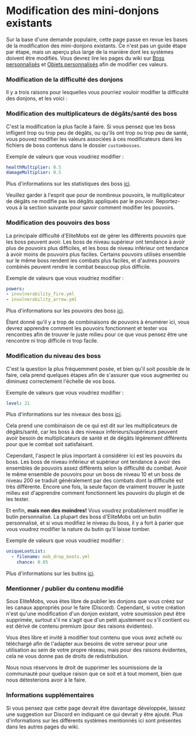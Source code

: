 # Modification des mini-donjons existants

Sur la base d'une demande populaire, cette page passe en revue les bases de la modification des mini-donjons existants.
Ce n'est pas un guide étape par étape, mais un aperçu plus large de la manière dont les systèmes doivent être modifiés.
Vous devrez lire les pages du wiki sur [Boss personnalisés]($language$/elitemobs/creating_bosses.md)
et [Objets personnalisés]($language$/elitemobs/creating_items.md) afin de modifier ces valeurs.

### Modification de la difficulté des donjons

Il y a trois raisons pour lesquelles vous pourriez vouloir modifier la difficulté des donjons, et les voici :

### Modification des multiplicateurs de dégâts/santé des boss

C'est la modification la plus facile à faire. Si vous pensez que les boss infligent trop ou trop peu de dégâts, ou
qu'ils ont trop ou trop peu de santé, vous pouvez modifier les valeurs associées à ces modificateurs dans les fichiers
de boss contenus dans le dossier `custombosses`.

Exemple de valeurs que vous voudriez modifier :
```yml
healthMultiplier: 0.5
damageMultiplier: 0.5
```

Plus d'informations sur les statistiques des
boss [ici]($language$/elitemobs/creating_bosses.md&section=healthmultiplier).

Veuillez garder à l'esprit que pour de nombreux pouvoirs, le multiplicateur de dégâts ne modifie pas les dégâts
appliqués par le pouvoir. Reportez-vous à la section suivante pour savoir comment modifier les pouvoirs.

### Modification des pouvoirs des boss

La principale difficulté d'EliteMobs est de gérer les différents pouvoirs que les boss peuvent avoir. Les boss de niveau
supérieur ont tendance à avoir plus de pouvoirs plus difficiles, et les boss de niveau inférieur ont tendance à avoir
moins de pouvoirs plus faciles. Certains pouvoirs utilisés ensemble sur le même boss rendent les combats plus faciles,
et d'autres pouvoirs combinés peuvent rendre le combat beaucoup plus difficile.

Exemple de valeurs que vous voudriez modifier :
```yml
powers:
- invulnerability_fire.yml
- invulnerability_arrow.yml
```
Plus d'informations sur les pouvoirs des boss [ici]($language$/elitemobs/creating_bosses.md&section=powers).

Étant donné qu'il y a trop de combinaisons de pouvoirs à énumérer ici, vous devrez apprendre comment les pouvoirs
fonctionnent et tester vos rencontres afin de trouver le juste milieu pour ce que vous pensez être une rencontre ni trop
difficile ni trop facile.

### Modification du niveau des boss

C'est la question la plus fréquemment posée, et bien qu'il soit possible de le faire, cela prend quelques étapes afin de
s'assurer que vous augmentez ou diminuez correctement l'échelle de vos boss.

Exemple de valeurs que vous voudriez modifier :
```yml
level: 21
```

Plus d'informations sur les niveaux des boss [ici]($language$/elitemobs/creating_bosses.md&section=level).

Cela prend une combinaison de ce qui est dit sur les multiplicateurs de dégâts/santé, car les boss à des niveaux
inférieurs/supérieurs peuvent avoir besoin de multiplicateurs de santé et de dégâts légèrement différents pour que le
combat soit satisfaisant.

Cependant, l'aspect le plus important à considérer ici est les pouvoirs du boss. Les boss de niveau inférieur et
supérieur ont tendance à avoir des ensembles de pouvoirs assez différents selon la difficulté du combat. Avoir le même
ensemble de pouvoirs pour un boss de niveau 10 et un boss de niveau 200 se traduit généralement par des combats dont la
difficulté est très différente. Encore une fois, la seule façon de vraiment trouver le juste milieu est d'apprendre
comment fonctionnent les pouvoirs du plugin et de les tester.

Et enfin, **mais non des moindres!** Vous voudrez probablement modifier le butin personnalisé. La plupart des boss
d'EliteMobs ont un butin personnalisé, et si vous modifiez le niveau du boss, il y a fort à parier que vous voudrez
modifier la nature du butin qu'il laisse tomber.

Exemple de valeurs que vous voudriez modifier :
```yml
uniqueLootList:
  - filename: mob_drop_boots.yml
    chance: 0.05
```
Plus d'informations sur les butins [ici]($language$/elitemobs/loot_tables.md).

### Mentionner / publier du contenu modifié

Sous EliteMobs, vous êtes libre de publier les donjons que vous créez sur les canaux appropriés pour le faire (Discord).
Cependant, si votre création n'est qu'une modification d'un donjon existant, votre soumission peut être supprimée,
surtout s'il ne s'agit que d'un petit ajustement ou s'il contient ou est dérivé de contenu premium (pour des raisons
évidentes).

Vous êtes libre et invité à modifier tout contenu que vous avez acheté ou téléchargé afin de l'adapter aux besoins de
votre serveur pour une utilisation au sein de votre propre réseau, mais pour des raisons évidentes, cela ne vous donne
pas de droits de redistribution.

Nous nous réservons le droit de supprimer les soumissions de la communauté pour quelque raison que ce soit et à tout
moment, bien que nous détesterions avoir à le faire.

### Informations supplémentaires

Si vous pensez que cette page devrait être davantage développée, laissez une suggestion sur Discord en indiquant ce qui
devrait y être ajouté. Plus d'informations sur les différents systèmes mentionnés ici sont présentes dans les autres
pages du wiki.
